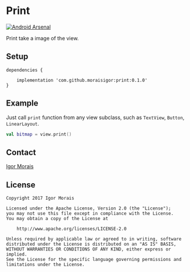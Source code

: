 # Print

[![Android Arsenal](https://img.shields.io/badge/Android%20Arsenal-Country-brightgreen.svg?style=flat)](https://android-arsenal.com/details/1/6248)

Print take a image of the view.


## Setup

```
dependencies {

    implementation 'com.github.moraisigor:print:0.1.0'
}
```


## Example

Just call `print` function from any view subclass, such as `TextView`, `Button`, `LinearLayout`.

```Kotlin
val bitmap = view.print()
```


## Contact

[Igor Morais](http://igormorais.com)


## License

```
Copyright 2017 Igor Morais
    
Licensed under the Apache License, Version 2.0 (the "License");
you may not use this file except in compliance with the License.
You may obtain a copy of the License at

    http://www.apache.org/licenses/LICENSE-2.0
    
Unless required by applicable law or agreed to in writing, software
distributed under the License is distributed on an "AS IS" BASIS,
WITHOUT WARRANTIES OR CONDITIONS OF ANY KIND, either express or implied.
See the License for the specific language governing permissions and
limitations under the License.
```
